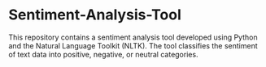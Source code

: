 # Sentiment-Analysis-Tool
This repository contains a sentiment analysis tool developed using Python and the Natural Language Toolkit (NLTK). The tool classifies the sentiment of text data into positive, negative, or neutral categories.
